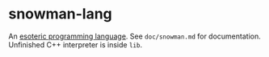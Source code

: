 # snowman-lang

An [esoteric programming language](http://esolangs.org). See `doc/snowman.md`
for documentation. Unfinished C++ interpreter is inside `lib`.
